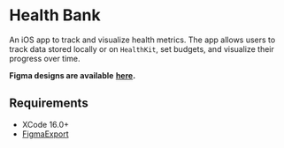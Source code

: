 # Health Bank

An iOS app to track and visualize health metrics. The app allows users to track
data stored locally or on `HealthKit`, set budgets, and visualize their
progress over time.

**Figma designs are available**
**[here](https://www.figma.com/file/VCx30T6mMCBeqXkGa8AU4M).**

## Requirements

- XCode 16.0+
- [FigmaExport](https://github.com/RedMadRobot/figma-export)
